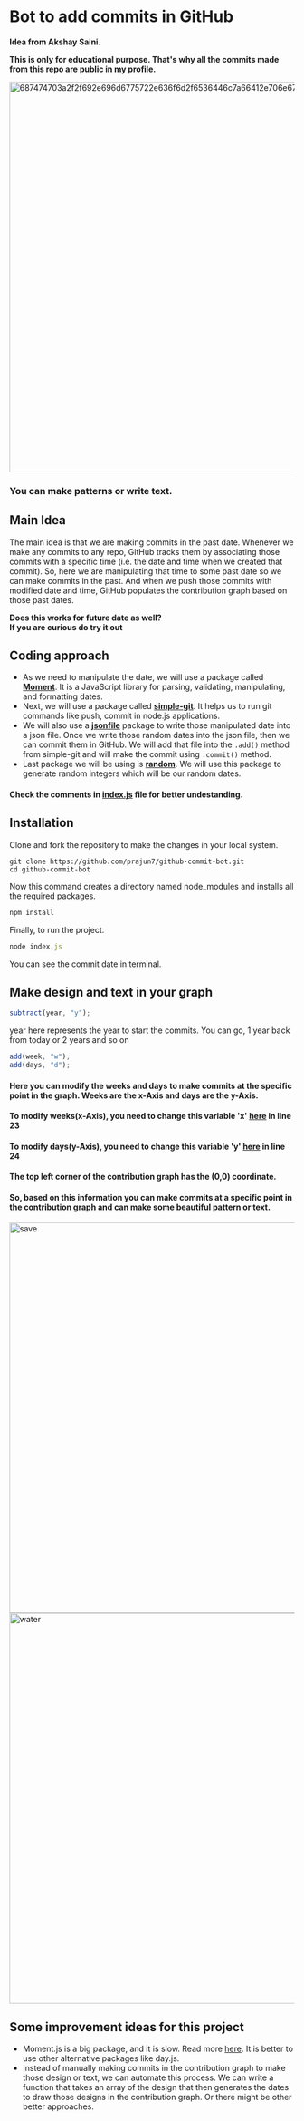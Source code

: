 # Bot to add commits in GitHub
**Idea from Akshay Saini.**

**This is only for educational purpose.
That's why all the commits made from this repo are public in my profile.**

<img width="689" alt="687474703a2f2f692e696d6775722e636f6d2f6536446c7a66412e706e67" src="https://user-images.githubusercontent.com/67757251/183503742-3845ee01-376f-4bd2-a4ab-bb4843386aad.png">

### You can make patterns or write text.

## Main Idea
The main idea is that we are making commits in the past date. Whenever we make any commits to any repo, GitHub tracks them by associating those commits with a specific time (i.e. the date and time when we created that commit). So, here we are manipulating that time to some past date so we can make commits in the past. And when we push those commits with modified date and time, GitHub populates the contribution graph based on those past dates.

**Does this works for future date as well?**<br>
**If you are curious do try it out**

## Coding approach 
- As we need to manipulate the date, we will use a package called **[Moment](https://www.npmjs.com/package/moment)**. It is a JavaScript library for parsing, validating, manipulating, and formatting dates.<br>
- Next, we will use a package called **[simple-git](https://www.npmjs.com/package/simple-git)**. It helps us to run git commands like push, commit in node.js applications.<br>
- We will also use a **[jsonfile](https://www.npmjs.com/package/jsonfile)** package to write those manipulated date into a json file. Once we write those random dates into the json file, then we can commit them in GitHub. We will add that file into the `.add()` method from simple-git and will make the commit using `.commit()` method.
- Last package we will be using is **[random](https://www.npmjs.com/package/random)**. We will use this package to generate random integers which will be our random dates.<br>
#### Check the comments in [index.js](https://github.com/prajun7/github-commit-bot/blob/main/index.js) file for better undestanding.

## Installation
Clone and fork the repository to make the changes in your local system.
```git-bash
git clone https://github.com/prajun7/github-commit-bot.git
cd github-commit-bot
```
Now this command creates a directory named node_modules and installs all the required packages.
```javascript
npm install
```
Finally, to run the project.
```javascript
node index.js
```
You can see the commit date in terminal.

## Make design and text in your graph

```javascript
subtract(year, "y");
```
year here represents the year to start the commits. You can go, 1 year back from today or 2 years and so on

```javascript
add(week, "w");
add(days, "d");
```
#### Here you can modify the weeks and days to make commits at the specific point in the graph. Weeks are the x-Axis and days are the y-Axis.<br>
#### To modify weeks(x-Axis), you need to change this variable 'x' [here](https://github.com/prajun7/github-commit-bot/blob/main/index.js#L23) in line 23<br>
#### To modify days(y-Axis), you need to change this variable 'y' [here](https://github.com/prajun7/github-commit-bot/blob/main/index.js#L24) in line 24<br>
#### The top left corner of the contribution graph has the (0,0) coordinate.<br>
#### So, based on this information you can make commits at a specific point in the contribution graph and can make some beautiful pattern or text.<br>
<img width="689" alt="save" src="https://user-images.githubusercontent.com/67757251/183504543-3e3e239e-4e57-4494-9222-3cab7e59fe30.png">
<img width="689" alt="water" src="https://user-images.githubusercontent.com/67757251/183504549-2f56bf58-0dcc-44b9-aad4-3d4c15086e3e.png">

## Some improvement ideas for this project
- Moment.js is a big package, and it is slow. Read more [here](https://momentjs.com/docs/#/-project-status/). It is better to use other alternative packages like day.js.
- Instead of manually making commits in the contribution graph to make those design or text, we can automate this process. We can write a function that takes an array of the design that then generates the dates to draw those designs in the contribution graph. Or there might be other better approaches.

